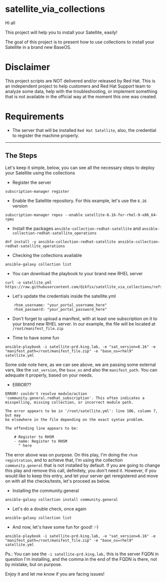 # satellite_via_collections

Hi all

This project will help you to install your Satellite, easily!

The goal of this project is to present how to use collections to install your Satellite in a brand new BaseOS.

# Disclaimer

This project scripts are NOT delivered and/or released by Red Hat. This is an independent project to help customers and Red Hat Support team to analyze some data, help with the troubleshooting, or implement something that is not available in the official way at the moment this one was created.


# Requirements
- The server that will be installed `Red Hat Satellite`, also, the credential to register the machine properly.

---

## The Steps

Let's keep it simple, below, you can see all the necessary steps to deploy your Satellite using the collections

- Register the server

```
subscription-manager register
```

- Enable the Satellite repository. For this example, let's use the `6.16` version
```
subscription-manager repos --enable satellite-6.16-for-rhel-9-x86_64-rpms
```

- Install the packages `ansible-collection-redhat-satellite` and `ansible-collection-redhat-satellite_operations`
```
dnf install -y ansible-collection-redhat-satellite ansible-collection-redhat-satellite_operations
```

- Checking the collections available
```
ansible-galaxy collection list
```

- You can download the playbook to your brand new RHEL server
```
curl -o satellite.yml https://raw.githubusercontent.com/Qikfix/satellite_via_collections/refs/heads/main/satellite.yml
```

- Let's update the credentials inside the satellite.yml
```
    rhsm_username: "your_portal_username_here"
    rhsm_password: "your_portal_password_here"
```

- Don't forget to upload a manifest, with at least one subscription on it to your brand new RHEL server. In our example, the file will be located at `/root/manifest_file.zip`


- Time to have some fun
```
ansible-playbook -i satellite-prd.king.lab, -e "sat_version=6.16" -e "manifest_path=/root/manifest_file.zip" -e "base_os=rhel9" satellite.yml
```

Some side note here, as we can see above, we are passing some external vars, like the `sat_version`, the `base_os` and also the `manifest_path`. You can adequate it properly, based on your needs.


- ERROR??
```
ERROR! couldn't resolve module/action 'community.general.redhat_subscription'. This often indicates a misspelling, missing collection, or incorrect module path.

The error appears to be in '/root/satellite.yml': line 106, column 7, but may
be elsewhere in the file depending on the exact syntax problem.

The offending line appears to be:

    # Register to RHSM
    - name: Register to RHSM
      ^ here
```

The error above was on purpose. On this play, I'm doing the `rhsm registration`, and to achieve that, I'm using the collection `community.general` that is not installed by default. If you are going to change this play and remove this call, definitely, you don't need it. However, if you would like to keep this entry, and let your server get reregistered and move on with all the checks/tests, let's proceed as below.


- Installing the community.general
```
ansible-galaxy collection install community.general
```

- Let's do a double check, once again
```
ansible-galaxy collection list
```

- And now, let's have some fun for good! :-)
```
ansible-playbook -i satellite-prd.king.lab, -e "sat_version=6.16" -e "manifest_path=/root/manifest_file.zip" -e "base_os=rhel9" satellite.yml
```

Ps.: You can see the `-i satellite-prd.king.lab,` this is the server FQDN in question I'm installing, and the comma in the end of the FQDN is there, not by mistake, but on purpose.


Enjoy it and let me know if you are facing issues!